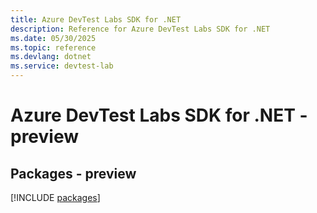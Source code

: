 ```yaml
---
title: Azure DevTest Labs SDK for .NET
description: Reference for Azure DevTest Labs SDK for .NET
ms.date: 05/30/2025
ms.topic: reference
ms.devlang: dotnet
ms.service: devtest-lab
---
```

# Azure DevTest Labs SDK for .NET - preview
## Packages - preview
[!INCLUDE [packages](devtest-labs-index.md)]